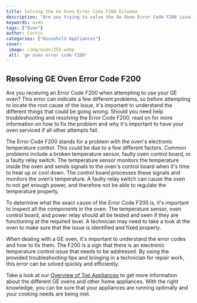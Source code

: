 ```yaml
---
title: Solving the Ge Oven Error Code F200 Dilemma
description: "Are you trying to solve the Ge Oven Error Code F200 issue but not having much luck This blog post provides an easy step-by-step guide to help you troubleshoot the problem and get your oven back up and running"
keywords: oven
tags: ["Oven"]
author: Curtis
categories: ["Household Appliances"]
cover: 
 image: /img/oven/259.webp
 alt: 'ge oven error code f200'
---
```

## Resolving GE Oven Error Code F200

Are you receiving an Error Code F200 when attempting to use your GE oven? This error can indicate a few different problems, so before attempting to locate the root cause of the issue, it's important to understand the different things that could be going wrong. Should you need help troubleshooting and resolving the Error Code F200, read on for more information on how to fix the problem and why it's important to have your oven serviced if all other attempts fail.

The Error Code F200 stands for a problem with the oven's electronic temperature control. This could be due to a few different factors. Common problems include a broken temperature sensor, faulty oven control board, or a faulty relay switch. The temperature sensor monitors the temperature inside the oven and sends signals to the oven's control board when it's time to heat up or cool down. The control board processes these signals and monitors the oven’s temperature. A faulty relay switch can cause the oven to not get enough power, and therefore not be able to regulate the temperature properly.

To determine what the exact cause of the Error Code F200 is, it's important to inspect all the components in the oven. The temperature sensor, oven control board, and power relay should all be tested and seen if they are functioning at the required level. A technician may need to take a look at the oven to make sure that the issue is identified and fixed properly.

When dealing with a GE oven, it's important to understand the error codes and how to fix them. The F200 is a sign that there is an electronic temperature control issue that needs to be addressed. By using the provided troubleshooting tips and bringing in a technician for repair work, this error can be solved quickly and efficiently.

Take a look at our [Overview of Top Appliances](./pages/appliance-overview) to get more information about the different GE ovens and other home appliances. With the right knowledge, you can be sure that your appliances are running optimally and your cooking needs are being met.
